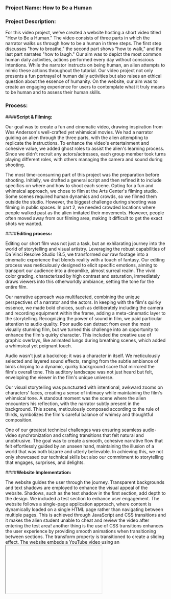 ### **Project Name:** How to Be a Human

### **Project Description:**

For this video project, we've created a website hosting a short video titled "How to Be a Human." The video consists of three parts in which the narrator walks us through how to be a human in three steps. The first step discusses "how to breathe," the second part shows "how to walk," and the last part narrates "how to laugh." Our aim was to depict the most common human daily activities, actions performed every day without conscious intentions. While the narrator instructs on being human, an alien attempts to mimic these actions throughout the tutorial. Our video project not only presents a fun portrayal of human daily activities but also raises an ethical question about the essence of humanity. On the website, our aim was to create an engaging experience for users to contemplate what it truly means to be human and to assess their human skills.

### **Process:**

####**Script & Filming:**

Our goal was to create a fun and cinematic video, drawing inspiration from Wes Anderson's well-crafted yet whimsical movies. We had a narrator guiding an alien through the three parts, with the alien attempting to replicate the instructions. To enhance the video's entertainment and cohesive value, we added ghost roles to assist the alien's learning process. Since we didn't recruit any actors/actresses, each group member took turns playing different roles, with others managing the camera and sound during shooting.

The most time-consuming part of this project was the preparation before shooting. Initially, we drafted a general script and then refined it to include specifics on where and how to shoot each scene. Opting for a fun and whimsical approach, we chose to film at the Arts Center's filming studio. Some scenes required human dynamics and crowds, so we filmed them outside the studio. However, the biggest challenge during shooting was filming in public spaces. In part 2, we needed crowded locations where people walked past as the alien imitated their movements. However, people often moved away from our filming area, making it difficult to get the exact shots we wanted.

####**Editing process:**

Editing our short film was not just a task, but an exhilarating journey into the world of storytelling and visual artistry. Leveraging the robust capabilities of Da Vinci Resolve Studio 18.5, we transformed our raw footage into a cinematic experience that blends reality with a touch of fantasy. Our editing process was meticulously designed to elicit specific emotions, aiming to transport our audience into a dreamlike, almost surreal realm. The vivid color grading, characterized by high contrast and saturation, immediately draws viewers into this otherworldly ambiance, setting the tone for the entire film.

Our narrative approach was multifaceted, combining the unique perspectives of a narrator and the actors. In keeping with the film's quirky essence, we made bold choices, such as deliberately including the camera and recording equipment within the frame, adding a meta-cinematic layer to the storytelling. Recognizing the power of sound in film, we paid particular attention to audio quality. Poor audio can detract from even the most visually stunning film, but we turned this challenge into an opportunity to enhance the film's quirky character. This included the creative use of graphic overlays, like animated lungs during breathing scenes, which added a whimsical yet poignant touch.

Audio wasn't just a backdrop; it was a character in itself. We meticulously selected and layered sound effects, ranging from the subtle ambiance of birds chirping to a dynamic, quirky background score that mirrored the film's overall tone. This auditory landscape was not just heard but felt, enveloping the viewer in the film's unique universe.

Our visual storytelling was punctuated with intentional, awkward zooms on characters' faces, creating a sense of intimacy while maintaining the film's whimsical tone. A standout moment was the scene where the alien encounters his reflection, with the narrator subtly present in the background. This scene, meticulously composed according to the rule of thirds, symbolizes the film's careful balance of whimsy and thoughtful composition.

One of our greatest technical challenges was ensuring seamless audio-video synchronization and crafting transitions that felt natural and unobtrusive. The goal was to create a smooth, cohesive narrative flow that felt effortlessly guided by an unseen hand, maintaining the illusion of a world that was both bizarre and utterly believable. In achieving this, we not only showcased our technical skills but also our commitment to storytelling that engages, surprises, and delights.

####**Website Implementation:**

The website guides the user through the journey. Transparent backgrounds and text shadows are employed to enhance the visual appeal of the website. Shadows, such as the text shadow in the first section, add depth to the design. We included a test section to enhance user engagement. The website follows a single-page application approach, where content is dynamically loaded on a single HTML page rather than navigating between multiple pages. This is achieved through JavaScript and CSS transitions and it makes the alien student unable to cheat and review the video after entering the test area! another thing is the use of CSS transitions enhances the user experience by providing smooth animations when transitioning between sections. The transform property is transitioned to create a sliding effect. The website embeds a YouTube video using an <iframe>. The video is placed within a container to maintain its aspect ratio. We chose yellow, white, and black colors to match the whimsical and fun vibe of the video. It also fits in with the yellowish hue of the video.

####**Quiz:**

And the end of the film, we take the user to a quiz, a test called HUMANS (Human Understanding and Mastery Assessment for Necessary Skills). Creating a quiz template was relatively simple, but developing a system to check submitted answers was a challenge. Initially, a direct comparison between the user's chosen answers and the correct ones was the method used. This approach did work; however, Kyrie decided to take a different approach due to the unnecessarily long code. He assigned values (from a to e) to each multiple choice after conducting some research. Once values were assigned, an array for the correct answers was created. The system then compared the selected choices to the answers, incrementing the score for each correct match.

####**Work Distribution**

**Jason**: Jason played the role of the alien in the film. He also worked on the script, the screenplay, and also the website implementation. He created the basic structure of the website and added visual elements to make the website interactive and interesting.

**QM Naushad**: Naushad worked on the editing of the film, including the sound design and color grading. He also operated the camera and did the cinematography; choosing the shots and directing the sequence.

**Buka**: Buka worked on sound recording. She handled all the sound recording equipment and made sure we had good quality audio for the film. She also designed the wireframe for the website.

**Kyrie**: Kyrie played the role of the narrator in the film, narrating most parts of the script to the audience in a tone that matches the quirkiness of the video. He also worked on the HUMANS quiz, designing the questions and answers.

#### **Reflection/Evaluation:**

Reflecting on our project, "How to Be a Human," our primary goal was to create a video that was both entertaining and coherent. We're very content with how our project turned out. The video seamlessly blends humor and storytelling, ensuring a smooth and engaging experience. While the video offers a playful take on everyday human activities, the quiz component invites users to reflect more deeply on what it means to be human. It's this combination that allows users to engage in a fun exploration of humanity while also prompting introspection about the essence of being human. The journey from concept to execution was a collaborative effort that paid off. As a team, we strived for this balance, working diligently to infuse each scene with both laughter and coherence. It wasn't always easy, but seeing the final result makes the effort worthwhile. Some videos weren’t on point as we were new to working with the camera, but the editing and the cuts really made the raw video so much better than the original version. And our quiz does pretty well on prompting users to reflect on humanity, too.

